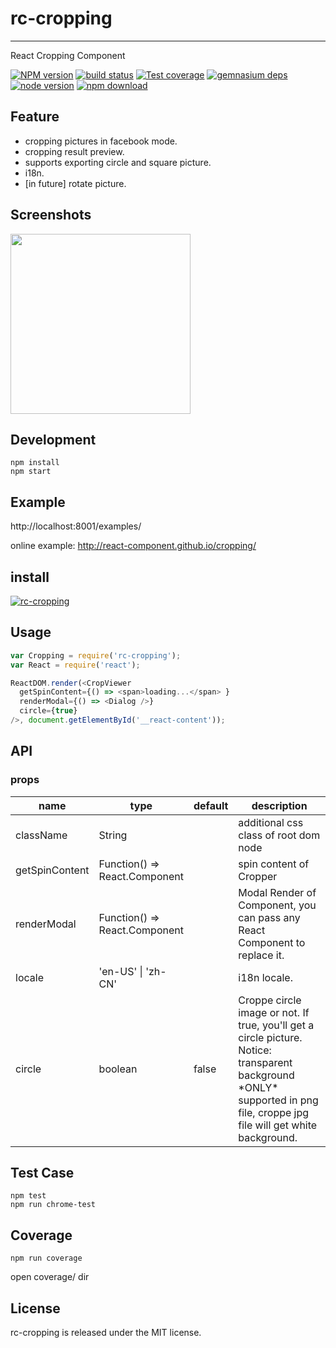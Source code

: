 # rc-cropping
---

React Cropping Component


[![NPM version][npm-image]][npm-url]
[![build status][travis-image]][travis-url]
[![Test coverage][coveralls-image]][coveralls-url]
[![gemnasium deps][gemnasium-image]][gemnasium-url]
[![node version][node-image]][node-url]
[![npm download][download-image]][download-url]

[npm-image]: http://img.shields.io/npm/v/rc-cropping.svg?style=flat-square
[npm-url]: http://npmjs.org/package/rc-cropping
[travis-image]: https://img.shields.io/travis/react-component/cropping.svg?style=flat-square
[travis-url]: https://travis-ci.org/react-component/cropping
[coveralls-image]: https://img.shields.io/coveralls/react-component/cropping.svg?style=flat-square
[coveralls-url]: https://coveralls.io/r/react-component/cropping?branch=master
[gemnasium-image]: http://img.shields.io/gemnasium/react-component/cropping.svg?style=flat-square
[gemnasium-url]: https://gemnasium.com/react-component/cropping
[node-image]: https://img.shields.io/badge/node.js-%3E=_0.10-green.svg?style=flat-square
[node-url]: http://nodejs.org/download/
[download-image]: https://img.shields.io/npm/dm/rc-cropping.svg?style=flat-square
[download-url]: https://npmjs.org/package/rc-cropping

## Feature

* cropping pictures in facebook mode.
* cropping result preview.
* supports exporting circle and square picture.
* i18n.
* [in future] rotate picture.

## Screenshots

<img src="https://zos.alipayobjects.com/rmsportal/vrydErgwuwLzNpQ.png" width="288"/>


## Development

```
npm install
npm start
```

## Example

http://localhost:8001/examples/


online example: http://react-component.github.io/cropping/

## install


[![rc-cropping](https://nodei.co/npm/rc-cropping.png)](https://npmjs.org/package/rc-cropping)


## Usage

```js
var Cropping = require('rc-cropping');
var React = require('react');

ReactDOM.render(<CropViewer
  getSpinContent={() => <span>loading...</span> }
  renderModal={() => <Dialog />}
  circle={true}
/>, document.getElementById('__react-content'));
```

## API

### props

<table class="table table-bordered table-striped">
    <thead>
    <tr>
        <th style="width: 100px;">name</th>
        <th style="width: 50px;">type</th>
        <th style="width: 50px;">default</th>
        <th>description</th>
    </tr>
    </thead>
    <tbody>
        <tr>
          <td>className</td>
          <td>String</td>
          <td></td>
          <td>additional css class of root dom node</td>
        </tr>
        <tr>
          <td>getSpinContent</td>
          <td>Function() => React.Component<any, any></td>
          <td></td>
          <td> spin content of Cropper</td>
        </tr>
        <tr>
          <td>renderModal</td>
          <td>Function() => React.Component<any, any></td>
          <td></td>
          <td> Modal Render of Component, you can pass any React Component to replace it.</td>
        </tr>
        <tr>
          <td>locale</td>
          <td>'en-US' | 'zh-CN'</td>
          <td></td>
          <td> i18n locale.</td>
        </tr>
        <tr>
          <td>circle</td>
          <td>boolean</td>
          <td>false</td>
          <td> Croppe circle image or not. If true, you'll get a circle picture. Notice: transparent background *ONLY* supported in png file, croppe jpg file will get white background. </td>
        </tr>
    </tbody>
</table>


## Test Case

```
npm test
npm run chrome-test
```

## Coverage

```
npm run coverage
```

open coverage/ dir

## License

rc-cropping is released under the MIT license.

